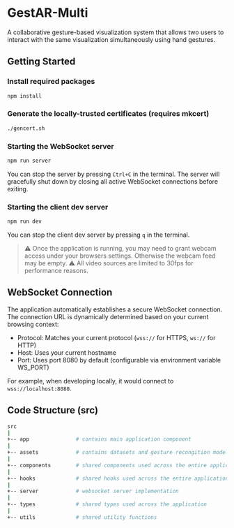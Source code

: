 # GestAR-Multi

A collaborative gesture-based visualization system that allows two users to interact with the same visualization simultaneously using hand gestures.

## Getting Started

### Install required packages

```sh
npm install
```

### Generate the locally-trusted certificates (requires mkcert)

```sh
./gencert.sh
```

### Starting the WebSocket server

```sh
npm run server
```

You can stop the server by pressing `Ctrl+C` in the terminal. The server will gracefully shut down by closing all active WebSocket connections before exiting.

### Starting the client dev server

```sh
npm run dev
```

You can stop the client dev server by pressing `q` in the terminal.

> ⚠️ Once the application is running, you may need to grant webcam access under your browsers settings. Otherwise the webcam feed may be empty.
> ⚠️ All video sources are limited to 30fps for performance reasons.

## WebSocket Connection

The application automatically establishes a secure WebSocket connection. The connection URL is dynamically determined based on your current browsing context:

- Protocol: Matches your current protocol (`wss://` for HTTPS, `ws://` for HTTP)
- Host: Uses your current hostname
- Port: Uses port 8080 by default (configurable via environment variable WS_PORT)

For example, when developing locally, it would connect to `wss://localhost:8080`.

## Code Structure (src)

```sh
src
|
+-- app               # contains main application component
|
+-- assets            # contains datasets and gesture recongition models
|
+-- components        # shared components used across the entire application
|
+-- hooks             # shared hooks used across the entire application
|
+-- server            # websocket server implementation
|
+-- types             # shared types used across the application
|
+-- utils             # shared utility functions
```
